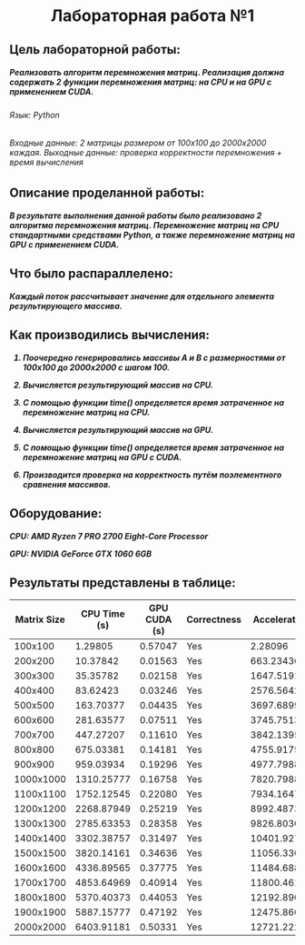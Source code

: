 <h1 align="center">Лабораторная работа №1</h1>

<h2> Цель лабораторной работы: </h2>
<h5> Реализовать алгоритм перемножения матриц.
 Реализация должна содержать 2 функции перемножения матриц: на CPU и на GPU с применением CUDA.</h5>
<h6>Язык: Python</h6>
<h6>Входные данные: 2 матрицы размером от 100х100 до 2000х2000 каждая.
Выходные данные: проверка корректности перемножения + время вычисления</h6>

<h2> Описание проделанной работы: </h2>
<h5> 
В результате выполнения данной работы было реализовано 2 алгоритма перемножения матриц. 
Перемножение матриц на CPU стандартными средствами Python, а также перемножение матриц на GPU с применением CUDA.
</h5>

<h2> Что было распараллелено: </h2>
<h5> Каждый поток рассчитывает значение для отдельного элемента результирующего массива.</h5>

<h2> Как производились вычисления: </h2>
<h5> 

 
1. Поочередно генерировались массивы A и B с размерностями от 100х100 до 2000х2000 с шагом 100.  
	
2. Вычисляется результирующий массив на CPU.
   
3. С помощью функции time() определяется время затраченное на перемножение матриц на CPU.
   
4. Вычисляется результирующий массив на GPU.
   
5. С помощью функции time() определяется время затраченное на перемножение матриц на GPU с CUDA.
   
6. Производится проверка на корректность путём поэлементного сравнения массивов.

</h5>


<h2> Оборудование: </h2>
<h5>  
	
CPU: AMD Ryzen 7 PRO 2700 Eight-Core Processor  
	
GPU: NVIDIA GeForce GTX 1060 6GB  
</h5>  
 
<h2> Результаты представлены в таблице: </h2>

|Matrix Size|CPU Time (s)|GPU CUDA (s)|Correctness|Acceleration|  
|---|---|---|---|---|
|100x100|1.29805|0.57047|Yes|2.28096|  
|200x200|10.37842|0.01563|Yes|663.23436|  
|300x300|35.35782|0.02158|Yes|1647.51918|  
|400x400|83.62423|0.03246|Yes|2576.56427|  
|500x500|163.70377|0.04435|Yes|3697.68999|  
|600x600|281.63577|0.07511|Yes|3745.75133|  
|700x700|447.27207|0.11610|Yes|3842.13956|  
|800x800|675.03381|0.14181|Yes|4755.91758|  
|900x900|959.03934|0.19296|Yes|4977.79888|  
|1000x1000|1310.25777|0.16758|Yes|7820.79884|  
|1100x1100|1752.12545|0.22080|Yes|7934.16473|  
|1200x1200|2268.87949|0.25219|Yes|8992.48739|  
|1300x1300|2785.63353|0.28358|Yes|9826.80306|  
|1400x1400|3302.38757|0.31497|Yes|10401.92731|  
|1500x1500|3820.14161|0.34636|Yes|11056.33030|  
|1600x1600|4336.89565|0.37775|Yes|11484.68866|  
|1700x1700|4853.64969|0.40914|Yes|11800.46151|  
|1800x1800|5370.40373|0.44053|Yes|12192.89098|  
|1900x1900|5887.15777|0.47192|Yes|12475.86003|  
|2000x2000|6403.91181|0.50331|Yes|12721.22281|  
